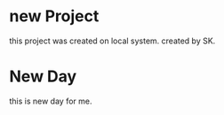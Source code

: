 # new Project
this project was created on local system.
created by SK.
# New Day
this is new day for me.